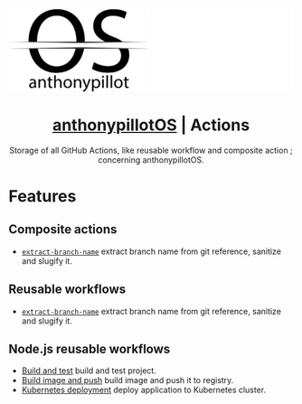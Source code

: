 <div align="center">

<img src="https://raw.githubusercontent.com/anthonypillot/assets/main/logo/svg/logo_anthonypillotOS_black.svg" alt="logo_anthonypillotOS_black" width="250"/>
<img src="https://raw.githubusercontent.com/anthonypillot/assets/main/logo/svg/logo_anthonypillotOS_white.svg" alt="logo_anthonypillotOS_black" width="250"/>

# [anthonypillotOS](https://anthonypillot.com) | Actions

Storage of all GitHub Actions, like reusable workflow and composite action ; concerning anthonypillotOS.

</div>

# Features

## Composite actions

- [`extract-branch-name`](.github/actions/extract-branch-name/action.yaml) extract branch name from git reference, sanitize and slugify it.

## Reusable workflows

- [`extract-branch-name`](.github/workflows/extract-branch-name.yaml) extract branch name from git reference, sanitize and slugify it.

## **Node.js** reusable workflows

- [Build and test](.github/workflows/node-build-and-test.yaml) build and test project.
- [Build image and push](.github/workflows/node-build-and-test.yaml) build image and push it to registry.
- [Kubernetes deployment](.github/workflows/kubernetes-deployment.yaml) deploy application to Kubernetes cluster.
